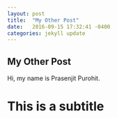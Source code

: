 ```yaml
---
layout: post
title:  "My Other Post"
date:   2016-09-15 17:32:41 -0400
categories: jekyll update
---
```

## My Other Post

Hi, my name is Prasenjit Purohit.

# This is a subtitle